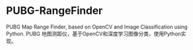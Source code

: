 # PUBG-RangeFinder
PUBG Map Range Finder, based on OpenCV and Image Classification using Python. PUBG 地图测距仪，基于OpenCV和深度学习图像分类，使用Python实现。
